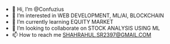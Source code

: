 - 👋 Hi, I’m @Confuzius
- 👀 I’m interested in WEB DEVELOPMENT, ML/AI, BLOCKCHAIN
- 🌱 I’m currently learning EQUITY MARKET
- 💞️ I’m looking to collaborate on STOCK ANALYSIS USING ML
- 📫 How to reach me SHAHRAHUL.SR2397@GMAIL.COM

<!---
Confuzius/Confuzius is a ✨ special ✨ repository because its `README.md` (this file) appears on your GitHub profile.
You can click the Preview link to take a look at your changes.
--->
